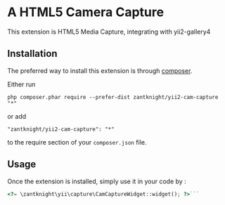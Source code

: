 A HTML5 Camera Capture
======================
This extension is HTML5 Media Capture, integrating with yii2-gallery4

Installation
------------

The preferred way to install this extension is through [composer](http://getcomposer.org/download/).

Either run

```
php composer.phar require --prefer-dist zantknight/yii2-cam-capture "*"
```

or add

```
"zantknight/yii2-cam-capture": "*"
```

to the require section of your `composer.json` file.


Usage
-----

Once the extension is installed, simply use it in your code by  :

```php
<?= \zantknight\yii\capture\CamCaptureWidget::widget(); ?>```